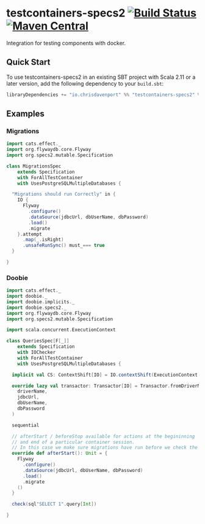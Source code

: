 # testcontainers-specs2 [![Build Status](https://travis-ci.org/ChristopherDavenport/testcontainers-specs2.svg?branch=master)](https://travis-ci.org/ChristopherDavenport/testcontainers-specs2) [![Maven Central](https://maven-badges.herokuapp.com/maven-central/io.chrisdavenport/testcontainers-specs2_2.12/badge.svg)](https://maven-badges.herokuapp.com/maven-central/io.chrisdavenport/testcontainers-specs2_2.12)

Integration for testing components with docker.

## Quick Start

To use testcontainers-specs2 in an existing SBT project with Scala 2.11 or a later version, add the following dependency to your
`build.sbt`:

```scala
libraryDependencies += "io.chrisdavenport" %% "testcontainers-specs2" % "<version>" % Test
```

## Examples

### Migrations

```scala
import cats.effect._
import org.flywaydb.core.Flyway
import org.specs2.mutable.Specification

class MigrationsSpec
    extends Specification
    with ForAllTestContainer
    with UsesPostgreSQLMultipleDatabases {

  "Migrations should run Correctly" in {
    IO {
      Flyway
        .configure()
        .dataSource(jdbcUrl, dbUserName, dbPassword)
        .load()
        .migrate
    }.attempt
      .map(_.isRight)
      .unsafeRunSync() must_=== true
  }

}
```

### Doobie

```scala
import cats.effect._
import doobie._
import doobie.implicits._
import doobie.specs2._
import org.flywaydb.core.Flyway
import org.specs2.mutable.Specification

import scala.concurrent.ExecutionContext

class QueriesSpec[F[_]]
    extends Specification
    with IOChecker
    with ForAllTestContainer
    with UsesPostgreSQLMultipleDatabases {

  implicit val CS: ContextShift[IO] = IO.contextShift(ExecutionContext.global)

  override lazy val transactor: Transactor[IO] = Transactor.fromDriverManager[IO](
    driverName,
    jdbcUrl,
    dbUserName,
    dbPassword
  )

  sequential

  // afterStart / beforeStop available for actions at the begininning
  // and end of a particular container session.
  // In this case we make sure migrations have run before we check the sql statements.
  override def afterStart(): Unit = {
    Flyway
      .configure()
      .dataSource(jdbcUrl, dbUserName, dbPassword)
      .load()
      .migrate
    ()
  }

  check(sql"SELECT 1".query[Int])

}
```
